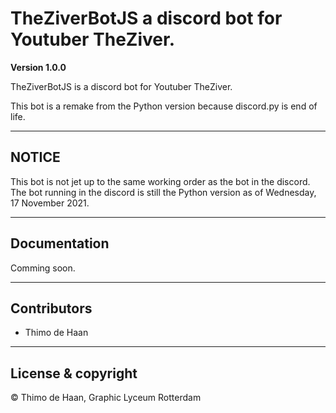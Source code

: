 # TheZiverBotJS a discord bot for Youtuber TheZiver.

**Version 1.0.0**

TheZiverBotJS is a discord bot for Youtuber TheZiver.

This bot is a remake from the Python version because discord.py is end of life.

---
## NOTICE

This bot is not jet up to the same working order as the bot in the discord.
The bot running in the discord is still the Python version as of Wednesday, 17 November 2021.

---
## Documentation
Comming soon.

---
## Contributors

- Thimo de Haan

--- 
## License & copyright

© Thimo de Haan, Graphic Lyceum Rotterdam
